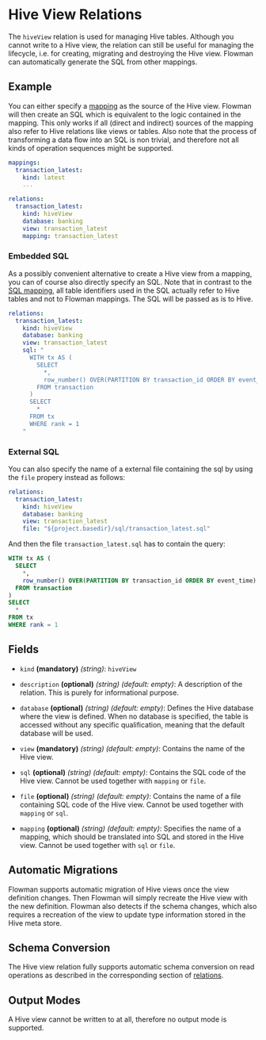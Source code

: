 # Hive View Relations

The `hiveView` relation is used for managing Hive tables. Although you cannot write to a Hive view, the relation can
still be useful for managing the lifecycle, i.e. for creating, migrating and destroying the Hive view. Flowman can
automatically generate the SQL from other mappings. 

## Example
You can either specify a [mapping](../mapping/index.md) as the source of the Hive view. Flowman will then create an
SQL which is equivalent to the logic contained in the mapping. This only works if all (direct and indirect) sources
of the mapping also refer to Hive relations like views or tables. Also note that the process of transforming a data
flow into an SQL is non trivial, and therefore not all kinds of operation sequences might be supported.
```yaml
mappings:
  transaction_latest:
    kind: latest
    ...

relations:
  transaction_latest:
    kind: hiveView
    database: banking
    view: transaction_latest
    mapping: transaction_latest
```

### Embedded SQL
As a possibly convenient alternative to create a Hive view from a mapping, you can of course also directly specify
an SQL. Note that in contrast to the [SQL mapping](../mapping/sql.md), all table identifiers used in the SQL actually
refer to Hive tables and not to Flowman mappings. The SQL will be passed as is to Hive.
```yaml
relations:
  transaction_latest:
    kind: hiveView
    database: banking
    view: transaction_latest
    sql: "
      WITH tx AS (
        SELECT
          *,
          row_number() OVER(PARTITION BY transaction_id ORDER BY event_time) AS rank
        FROM transaction
      )
      SELECT
        *
      FROM tx
      WHERE rank = 1
    "
```

### External SQL
You can also specify the name of a external file containing the sql by using the `file` propery instead as follows:
```yaml
relations:
  transaction_latest:
    kind: hiveView
    database: banking
    view: transaction_latest
    file: "${project.basedir}/sql/transaction_latest.sql"
```
And then the file `transaction_latest.sql` has to contain the query:
```sql
WITH tx AS (
  SELECT
    *,
    row_number() OVER(PARTITION BY transaction_id ORDER BY event_time) AS rank
  FROM transaction
)
SELECT
  *
FROM tx
WHERE rank = 1
```

## Fields
* `kind` **(mandatory)** *(string)*: `hiveView`

* `description` **(optional)** *(string)* *(default: empty)*:
 A description of the relation. This is purely for informational purpose.
 
* `database` **(optional)** *(string)* *(default: empty)*:
 Defines the Hive database where the view is defined. When no database is specified, the  table is accessed without
 any specific qualification, meaning that the default database will be used.

* `view` **(mandatory)** *(string)* *(default: empty)*:
 Contains the name of the Hive view.

* `sql` **(optional)** *(string)* *(default: empty)*:
 Contains the SQL code of the Hive view. Cannot be used together with `mapping` or `file`.

* `file` **(optional)** *(string)* *(default: empty)*:
  Contains the name of a file containing SQL code of the Hive view. Cannot be used together with `mapping` or `sql`.

* `mapping` **(optional)** *(string)* *(default: empty)*:
 Specifies the name of a mapping, which should be translated into SQL and stored in the Hive view. Cannot be used
 together with `sql` or `file`.


## Automatic Migrations
Flowman supports automatic migration of Hive views once the view definition changes. Then Flowman will simply recreate
the Hive view with the new definition. Flowman also detects if the schema changes, which also requires a recreation
of the view to update type information stored in the Hive meta store.


## Schema Conversion
The Hive view relation fully supports automatic schema conversion on read operations as described in the
corresponding section of [relations](index.md).


## Output Modes
A Hive view cannot be written to at all, therefore no output mode is supported.
